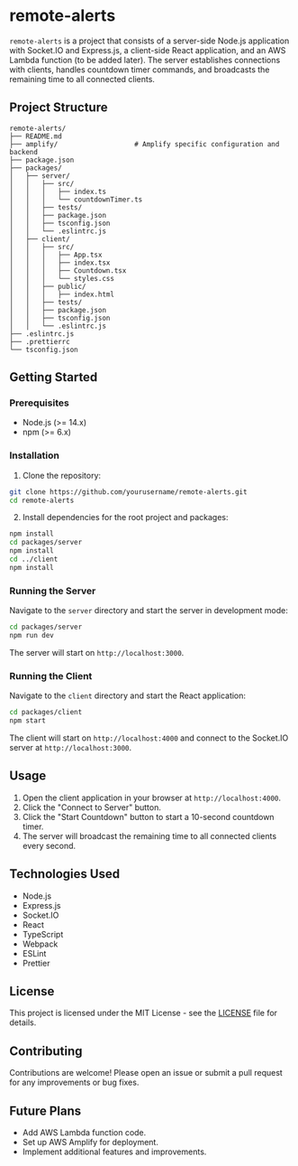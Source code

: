 # remote-alerts

`remote-alerts` is a project that consists of a server-side Node.js application with Socket.IO and Express.js, a client-side React application, and an AWS Lambda function (to be added later). The server establishes connections with clients, handles countdown timer commands, and broadcasts the remaining time to all connected clients.

## Project Structure

```plaintext
remote-alerts/
├── README.md
├── amplify/                   # Amplify specific configuration and backend
├── package.json
├── packages/
│   ├── server/
│   │   ├── src/
│   │   │   ├── index.ts
│   │   │   └── countdownTimer.ts
│   │   ├── tests/
│   │   ├── package.json
│   │   ├── tsconfig.json
│   │   └── .eslintrc.js
│   ├── client/
│   │   ├── src/
│   │   │   ├── App.tsx
│   │   │   ├── index.tsx
│   │   │   ├── Countdown.tsx
│   │   │   └── styles.css
│   │   ├── public/
│   │   │   ├── index.html
│   │   ├── tests/
│   │   ├── package.json
│   │   ├── tsconfig.json
│   │   └── .eslintrc.js
├── .eslintrc.js
├── .prettierrc
└── tsconfig.json
```

## Getting Started

### Prerequisites

- Node.js (>= 14.x)
- npm (>= 6.x)

### Installation

1. Clone the repository:

```bash
git clone https://github.com/yourusername/remote-alerts.git
cd remote-alerts
```

2. Install dependencies for the root project and packages:

```bash
npm install
cd packages/server
npm install
cd ../client
npm install
```

### Running the Server

Navigate to the `server` directory and start the server in development mode:

```bash
cd packages/server
npm run dev
```

The server will start on `http://localhost:3000`.

### Running the Client

Navigate to the `client` directory and start the React application:

```bash
cd packages/client
npm start
```

The client will start on `http://localhost:4000` and connect to the Socket.IO server at `http://localhost:3000`.

## Usage

1. Open the client application in your browser at `http://localhost:4000`.
2. Click the "Connect to Server" button.
3. Click the "Start Countdown" button to start a 10-second countdown timer.
4. The server will broadcast the remaining time to all connected clients every second.

## Technologies Used

- Node.js
- Express.js
- Socket.IO
- React
- TypeScript
- Webpack
- ESLint
- Prettier

## License

This project is licensed under the MIT License - see the [LICENSE](LICENSE) file for details.

## Contributing

Contributions are welcome! Please open an issue or submit a pull request for any improvements or bug fixes.

## Future Plans

- Add AWS Lambda function code.
- Set up AWS Amplify for deployment.
- Implement additional features and improvements.
